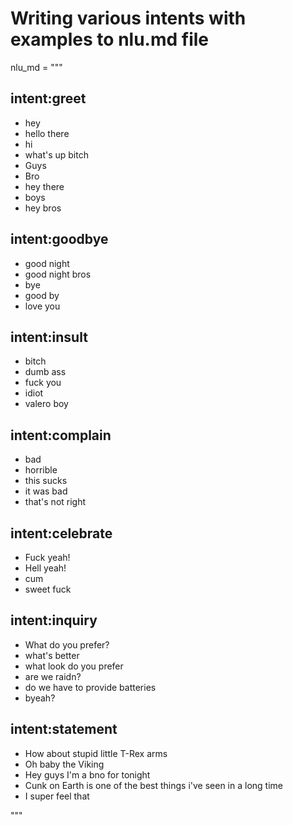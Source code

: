 # Writing various intents with examples to nlu.md file

nlu_md = """
## intent:greet
- hey
- hello there
- hi
- what's up bitch
- Guys
- Bro
- hey there
- boys
- hey bros

## intent:goodbye
- good night
- good night bros
- bye
- good by
- love you

## intent:insult
- bitch
- dumb ass
- fuck you
- idiot
- valero boy

## intent:complain
- bad
- horrible
- this sucks
- it was bad
- that's not right

## intent:celebrate
- Fuck yeah!
- Hell yeah!
- cum
- sweet fuck

## intent:inquiry
- What do you prefer?
- what's better
- what look do you prefer
- are we raidn?
- do we have to provide batteries
- byeah?

## intent:statement
- How about stupid little T-Rex arms
- Oh baby the Viking
- Hey guys I'm a bno for tonight 
- Cunk on Earth is one of the best things i've seen in a long time
- I super feel that

"""
